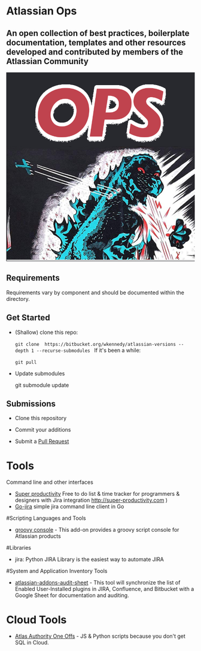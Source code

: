 # Atlassian Ops


## An open collection of best practices, boilerplate documentation, templates and other resources developed and contributed by members of the Atlassian Community

![](ops-icon.png)

## Requirements

Requirements vary by component and should be documented within the directory.

## Get Started

- (Shallow) clone this repo:

    `git clone  https://bitbucket.org/wkennedy/atlassian-versions --depth 1 --recurse-submodules
`
If it's been a while:

    `git pull`

- Update submodules

    git submodule update


## Submissions

- Clone this repository

- Commit your additions

- Submit a [Pull Request](https://www.atlassian.com/git/tutorials/making-a-pull-request)



# Tools

Command line and other interfaces

- [Super productivity](https://github.com/johannesjo/super-productivity) Free to do list & time tracker for programmers & designers with Jira integration http://super-productivity.com
)
- [Go-jira](https://github.com/go-jira/jira) simple jira command line client in Go

#Scripting Languages and Tools
- [groovy console](https://bitbucket.org/fhess/groovy-script-console/src/master/) - This add-on provides a groovy script console for Atlassian products

#Libraries
- jira: Python JIRA Library is the easiest way to automate JIRA

#System and Application Inventory Tools

- [atlassian-addons-audit-sheet](https://github.com/google/atlassian-addons-audit-sheet) - This tool will synchronize the list of Enabled User-Installed plugins in JIRA, Confluence, and Bitbucket with a Google Sheet for documentation and auditing.

# Cloud Tools
- [Atlas Authority One Offs](https://bitbucket.org/atlasauthority/one-offs/) - JS & Python scripts because you don't get SQL in Cloud.
